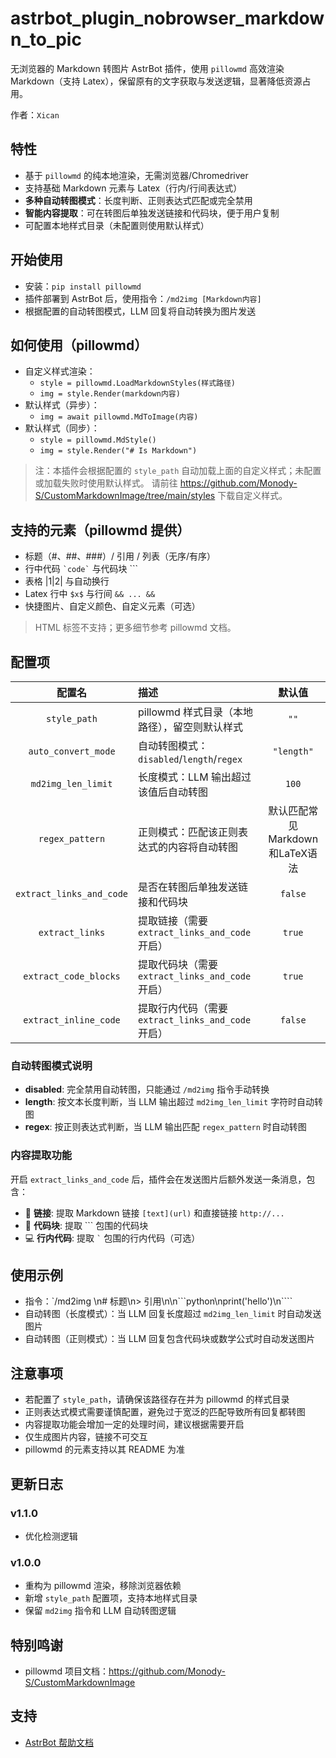 # astrbot_plugin_nobrowser_markdown_to_pic

无浏览器的 Markdown 转图片 AstrBot 插件，使用 `pillowmd` 高效渲染 Markdown（支持 Latex），保留原有的文字获取与发送逻辑，显著降低资源占用。

作者：`Xican`

## 特性
- 基于 `pillowmd` 的纯本地渲染，无需浏览器/Chromedriver
- 支持基础 Markdown 元素与 Latex（行内/行间表达式）
- **多种自动转图模式**：长度判断、正则表达式匹配或完全禁用
- **智能内容提取**：可在转图后单独发送链接和代码块，便于用户复制
- 可配置本地样式目录（未配置则使用默认样式）

## 开始使用
- 安装：`pip install pillowmd`
- 插件部署到 AstrBot 后，使用指令：`/md2img [Markdown内容]`
- 根据配置的自动转图模式，LLM 回复将自动转换为图片发送

## 如何使用（pillowmd）
- 自定义样式渲染：
  - `style = pillowmd.LoadMarkdownStyles(样式路径)`
  - `img = style.Render(markdown内容)`
- 默认样式（异步）：
  - `img = await pillowmd.MdToImage(内容)`
- 默认样式（同步）：
  - `style = pillowmd.MdStyle()`
  - `img = style.Render("# Is Markdown")`

> 注：本插件会根据配置的 `style_path` 自动加载上面的自定义样式；未配置或加载失败时使用默认样式。
> 请前往 https://github.com/Monody-S/CustomMarkdownImage/tree/main/styles 下载自定义样式。

## 支持的元素（pillowmd 提供）
- 标题（#、##、###）/ 引用 / 列表（无序/有序）
- 行中代码 `` `code` `` 与代码块 ```
- 表格 |1|2| 与自动换行
- Latex 行中 `$x$` 与行间 `&& ... &&`
- 快捷图片、自定义颜色、自定义元素（可选）
> HTML 标签不支持；更多细节参考 pillowmd 文档。

## 配置项
| 配置名 | 描述 | 默认值 |
| :---: | :--- | :---: |
| `style_path` | pillowmd 样式目录（本地路径），留空则默认样式 | `""` |
| `auto_convert_mode` | 自动转图模式：`disabled`/`length`/`regex` | `"length"` |
| `md2img_len_limit` | 长度模式：LLM 输出超过该值后自动转图 | `100` |
| `regex_pattern` | 正则模式：匹配该正则表达式的内容将自动转图 | 默认匹配常见Markdown和LaTeX语法 |
| `extract_links_and_code` | 是否在转图后单独发送链接和代码块 | `false` |
| `extract_links` | 提取链接（需要 `extract_links_and_code` 开启） | `true` |
| `extract_code_blocks` | 提取代码块（需要 `extract_links_and_code` 开启） | `true` |
| `extract_inline_code` | 提取行内代码（需要 `extract_links_and_code` 开启） | `false` |

### 自动转图模式说明
- **disabled**: 完全禁用自动转图，只能通过 `/md2img` 指令手动转换
- **length**: 按文本长度判断，当 LLM 输出超过 `md2img_len_limit` 字符时自动转图
- **regex**: 按正则表达式判断，当 LLM 输出匹配 `regex_pattern` 时自动转图

### 内容提取功能
开启 `extract_links_and_code` 后，插件会在发送图片后额外发送一条消息，包含：
- 🔗 **链接**: 提取 Markdown 链接 `[text](url)` 和直接链接 `http://...`
- 📝 **代码块**: 提取 ``` 包围的代码块
- 💻 **行内代码**: 提取 `` ` `` 包围的行内代码（可选）

## 使用示例
- 指令：`/md2img \n# 标题\n> 引用\n\n```python\nprint('hello')\n````
- 自动转图（长度模式）：当 LLM 回复长度超过 `md2img_len_limit` 时自动发送图片
- 自动转图（正则模式）：当 LLM 回复包含代码块或数学公式时自动发送图片

## 注意事项
- 若配置了 `style_path`，请确保该路径存在并为 pillowmd 的样式目录
- 正则表达式模式需要谨慎配置，避免过于宽泛的匹配导致所有回复都转图
- 内容提取功能会增加一定的处理时间，建议根据需要开启
- 仅生成图片内容，链接不可交互
- pillowmd 的元素支持以其 README 为准

## 更新日志


### v1.1.0
 - 优化检测逻辑

### v1.0.0
- 重构为 pillowmd 渲染，移除浏览器依赖
- 新增 `style_path` 配置项，支持本地样式目录
- 保留 `md2img` 指令和 LLM 自动转图逻辑

## 特别鸣谢
- pillowmd 项目文档：https://github.com/Monody-S/CustomMarkdownImage

## 支持
- [AstrBot 帮助文档](https://astrbot.app)